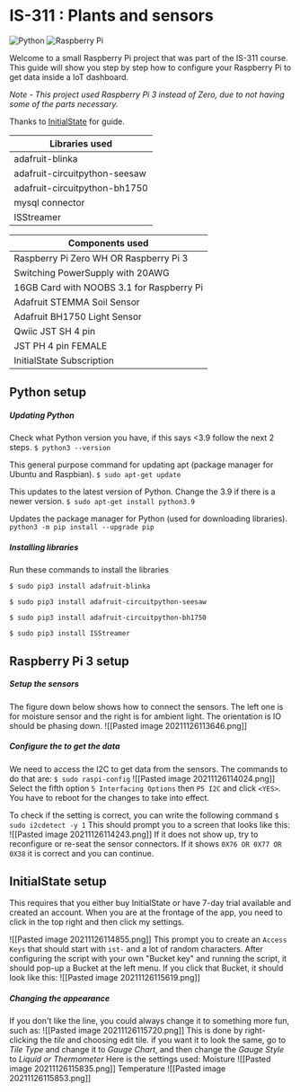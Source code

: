 # IS-311 : Plants and sensors
![Python](https://img.shields.io/badge/python-3670A0?style=for-the-badge&logo=python&logoColor=ffdd54) ![Raspberry Pi](https://img.shields.io/badge/-RaspberryPi-C51A4A?style=for-the-badge&logo=Raspberry-Pi)

Welcome to a small Raspberry Pi project that was part of the IS-311 course. This guide will show you step by step how to configure your Raspberry Pi to get data inside a IoT dashboard. 

*Note - This project used Raspberry Pi 3 instead of Zero, due to not having some of the parts necessary.*

Thanks to [InitialState](https://medium.com/initial-state/how-to-use-a-soil-moisture-sensor-to-keep-your-plants-alive-51a2294b88e) for guide.

| Libraries used                |
| ----------------------------- |
| adafruit-blinka               |
| adafruit-circuitpython-seesaw |
| adafruit-circuitpython-bh1750 |
| mysql connector               |
| ISStreamer                    |


| Components used                           |
| ----------------------------------------- |
| Raspberry Pi Zero WH OR Raspberry Pi 3    |
| Switching PowerSupply with 20AWG          |
| 16GB Card with NOOBS 3.1 for Raspberry Pi |
| Adafruit STEMMA Soil Sensor               |
| Adafruit BH1750 Light Sensor              |
| Qwiic JST SH 4 pin                        |
| JST PH 4 pin FEMALE                       |
| InitialState Subscription                 |


## Python setup
##### Updating Python
Check what Python version you have, if this says <3.9 follow the next 2 steps.
`$ python3 --version`

This general purpose command for updating apt (package manager for Ubuntu and Raspbian).
`$ sudo apt-get update`

This updates to the latest version of Python. Change the 3.9 if there is a newer version.
`$ sudo apt-get install python3.9`

Updates the package manager for Python (used for downloading libraries).
`python3 -m pip install --upgrade pip`

##### Installing libraries
Run these commands to install the libraries
```
$ sudo pip3 install adafruit-blinka

$ sudo pip3 install adafruit-circuitpython-seesaw

$ sudo pip3 install adafruit-circuitpython-bh1750

$ sudo pip3 install ISStreamer
```


## Raspberry Pi 3 setup
##### Setup the sensors
The figure down below shows how to connect the sensors. The left one is for moisture sensor and the right is for ambient light. The orientation is IO should be phasing down.
![[Pasted image 20211126113646.png]]


##### Configure the to get the data
We need to access the I2C to get data from the sensors. The commands to do that are: 
`$ sudo raspi-config`
![[Pasted image 20211126114024.png]]
Select the fifth option `5 Interfacing Options` then `P5 I2C` and click `<YES>`. You have to reboot for the changes to take into effect.

To check if the setting is correct, you can write the following command
`$ sudo i2cdetect -y 1`
This should prompt you to a screen that looks like this: 
![[Pasted image 20211126114243.png]]
If it does not show up, try to reconfigure or re-seat the sensor connectors. If it shows `0X76 OR 0X77 OR 0X38` it is correct and you can continue. 

## InitialState setup
This requires that you either buy InitialState or have 7-day trial available and created an account. When you are at the frontage of the app, you need to click in the top right and then click my settings. 

![[Pasted image 20211126114855.png]]
This prompt you to create an `Access Keys` that should start with `ist-` and a lot of random characters. After configuring the script with your own "Bucket key" and running the script, it should pop-up a Bucket at the left menu. If you click that Bucket, it should look like this: 
![[Pasted image 20211126115619.png]]

##### Changing the appearance 
If you don't like the line, you could always change it to something more fun, such as: 
![[Pasted image 20211126115720.png]]
This is done by right-clicking the *tile* and choosing edit tile. if you want it to look the same, go to *Tile Type* and change it to *Gauge Chart*, and then change the *Gauge Style* to *Liquid or Thermometer* Here is the settings used:
Moisture
![[Pasted image 20211126115835.png]]
Temperature
![[Pasted image 20211126115853.png]]




